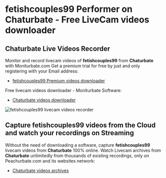 # fetishcouples99 Performer on Chaturbate - Free LiveCam videos downloader

## Chaturbate Live Videos Recorder

Monitor and record livecam videos of **fetishcouples99** from **Chaturbate** with Moniturbate.com
Get a premium trial for free by just and only registering with your Email address:
* [fetishcouples99 Premium videos downloader](https://moniturbate.com/request-demo-licence-key.html)

Free livecam videos downloader - Moniturbate Software:
* [Chaturbate videos downloader](https://moniturbate.com/moniturbate-download-software.html)

![fetishcouples99 livecam videos recorder](https://peachurnet.com/templates/moniturbate-software.png)


## Capture fetishcouples99 videos from the Cloud and watch your recordings on Streaming

Without the need of downloading a software, capture **fetishcouples99** livecam videos from **Chaturbate** 100% online.
Watch Livecam archives from **Chaturbate** unlimitedly from thousands of existing recordings, only on Peachurbate.com and its websites network:
* [Chaturbate videos archives](https://peachurnet.com/)